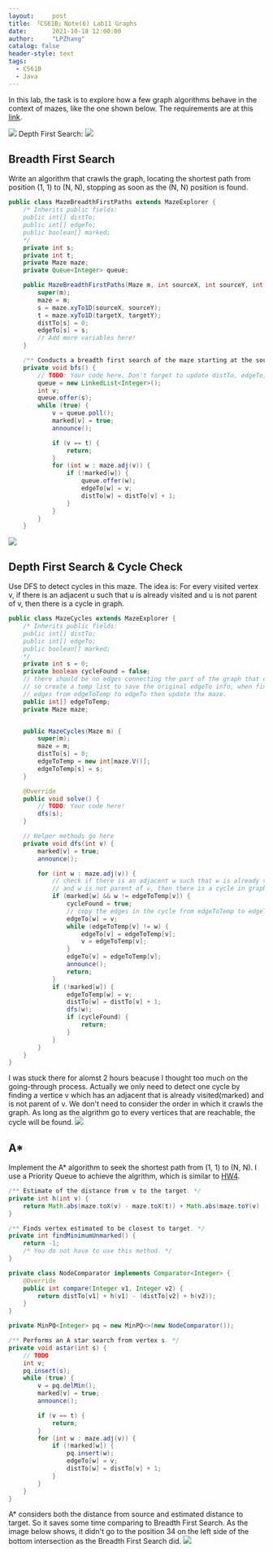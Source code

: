 ```yaml
---
layout:     post
title: 「CS61B」Note(6) Lab11 Graphs
date:       2021-10-18 12:00:00
author:     "LPZhang"
catalog: false
header-style: text
tags: 
  - CS61B
  - Java
---
```


In this lab, the task is to explore how a few graph algorithms behave in the context of mazes, like the one shown below. The requirements are at this [link](https://sp18.datastructur.es/materials/lab/lab11/lab11).

![](https://sp18.datastructur.es/materials/lab/lab11/blankmaze.png)
Depth First Search:
![](https://github.com/Ramer42/Ramer42.github.io/blob/master/img/in-post/2021-10-18-CS61B-LAB11/depth-first.gif?raw=true)

## Breadth First Search
Write an algorithm that crawls the graph, locating the shortest path from position (1, 1) to (N, N), stopping as soon as the (N, N) position is found.
```java
public class MazeBreadthFirstPaths extends MazeExplorer {
    /* Inherits public fields:
    public int[] distTo;
    public int[] edgeTo;
    public boolean[] marked;
    */
    private int s;
    private int t;
    private Maze maze;
    private Queue<Integer> queue;

    public MazeBreadthFirstPaths(Maze m, int sourceX, int sourceY, int targetX, int targetY) {
        super(m);
        maze = m;
        s = maze.xyTo1D(sourceX, sourceY);
        t = maze.xyTo1D(targetX, targetY);
        distTo[s] = 0;
        edgeTo[s] = s;
        // Add more variables here!
    }

    /** Conducts a breadth first search of the maze starting at the source. */
    private void bfs() {
        // TODO: Your code here. Don't forget to update distTo, edgeTo, and marked, as well as call announce()
        queue = new LinkedList<Integer>();
        int v;
        queue.offer(s);
        while (true) {
            v = queue.poll();
            marked[v] = true;
            announce();

            if (v == t) {
                return;
            }
            for (int w : maze.adj(v)) {
                if (!marked[w]) {
                    queue.offer(w);
                    edgeTo[w] = v;
                    distTo[w] = distTo[v] + 1;
                }
            }
        }
    }
```
![](https://github.com/Ramer42/Ramer42.github.io/blob/master/img/in-post/2021-10-18-CS61B-LAB11/breadth-first.gif?raw=true)
## Depth First Search & Cycle Check
Use DFS to detect cycles in this maze. The idea is: For every visited vertex v, if there is an adjacent u such that u is already visited and u is not parent of v, then there is a cycle in graph.
```java
public class MazeCycles extends MazeExplorer {
    /* Inherits public fields:
    public int[] distTo;
    public int[] edgeTo;
    public boolean[] marked;
    */
    private int s = 0;
    private boolean cycleFound = false;
    // there should be no edges connecting the part of the graph that doesn’t contain a cycle,
    // so create a temp list to save the original edgeTo info, when find the cycle, copy the needed
    // edges from edgeToTemp to edgeTo then update the maze.
    public int[] edgeToTemp;
    private Maze maze;


    public MazeCycles(Maze m) {
        super(m);
        maze = m;
        distTo[s] = 0;
        edgeToTemp = new int[maze.V()];
        edgeToTemp[s] = s;
    }

    @Override
    public void solve() {
        // TODO: Your code here!
        dfs(s);
    }

    // Helper methods go here
    private void dfs(int v) {
        marked[v] = true;
        announce();

        for (int w : maze.adj(v)) {
            // check if there is an adjacent w such that w is already visited
            // and w is not parent of v, then there is a cycle in graph.
            if (marked[w] && w != edgeToTemp[v]) {
                cycleFound = true;
                // copy the edges in the cycle from edgeToTemp to edgeTo then update the maze
                edgeTo[w] = v;
                while (edgeToTemp[v] != w) {
                    edgeTo[v] = edgeToTemp[v];
                    v = edgeToTemp[v];
                }
                edgeTo[v] = edgeToTemp[v];
                announce();
                return;
            }
            if (!marked[w]) {
                edgeToTemp[w] = v;
                distTo[w] = distTo[v] + 1;
                dfs(w);
                if (cycleFound) {
                    return;
                }
            }
        }
    }
}
```
I was stuck there for alomst 2 hours beacuse I thought too much on the going-through process. Actually we only need to detect one cycle by finding a vertice  v which has an adjacent that is already visited(marked) and is not parent of v. We don't need to consider the order in which it crawls the graph. As long as the algrithm go to every vertices that are reachable, the cycle will be found. 
![](https://github.com/Ramer42/Ramer42.github.io/blob/master/img/in-post/2021-10-18-CS61B-LAB11/cycle.gif?raw=true)
## A*
Implement the A* algorithm to seek the shortest path from (1, 1) to (N, N). I use a Priority Queue to achieve the algrithm, which is similar to [HW4](https://ramer42.github.io/2021/10/14/CS61B-HW4/).
```java
/** Estimate of the distance from v to the target. */
private int h(int v) {
    return Math.abs(maze.toX(v) - maze.toX(t)) + Math.abs(maze.toY(v) - maze.toY(t));
}

/** Finds vertex estimated to be closest to target. */
private int findMinimumUnmarked() {
    return -1;
    /* You do not have to use this method. */
}

private class NodeComparator implements Comparator<Integer> {
    @Override
    public int compare(Integer v1, Integer v2) {
        return distTo[v1] + h(v1) - (distTo[v2] + h(v2));
    }
}

private MinPQ<Integer> pq = new MinPQ<>(new NodeComparator());

/** Performs an A star search from vertex s. */
private void astar(int s) {
    // TODO
    int v;
    pq.insert(s);
    while (true) {
        v = pq.delMin();
        marked[v] = true;
        announce();

        if (v == t) {
            return;
        }
        for (int w : maze.adj(v)) {
            if (!marked[w]) {
                pq.insert(w);
                edgeTo[w] = v;
                distTo[w] = distTo[v] + 1;
            }
        }
    }
}
```
A* considers both the distance from source and estimated distance to target. So it saves some time comparing to Breadth First Search. As the image below shows, it didn't go to the position 34 on the left side of the bottom intersection as the Breadth First Search did.
![](https://github.com/Ramer42/Ramer42.github.io/blob/master/img/in-post/2021-10-18-CS61B-LAB11/astar.gif?raw=true)